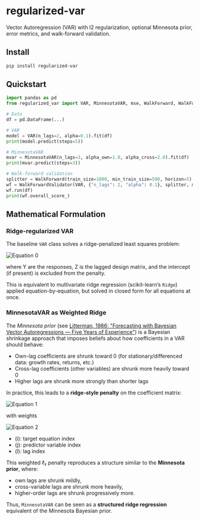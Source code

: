 # regularized-var

Vector Autoregression (VAR) with l2 regularization, optional Minnesota prior, error metrics, and walk-forward validation.

## Install
```bash
pip install regularized-var
```

## Quickstart

```python
import pandas as pd
from regularized_var import VAR, MinnesotaVAR, mse, WalkForward, WalkForwardValidator

# Data
df = pd.DataFrame(...)

# VAR
model = VAR(n_lags=2, alpha=0.1).fit(df)
print(model.predict(steps=5))

# MinnesotaVAR
mvar = MinnesotaVAR(n_lags=3, alpha_own=1.0, alpha_cross=2.0).fit(df)
print(mvar.predict(steps=3))

# Walk-forward validation
splitter = WalkForward(train_size=1000, min_train_size=500, horizon=5)
wf = WalkForwardValidator(VAR, {"n_lags": 2, "alpha": 0.1}, splitter, metric=mse)
wf.run(df)
print(wf.overall_score_)
```

## Mathematical Formulation

### Ridge-regularized VAR
The baseline `VAR` class solves a ridge-penalized least squares problem:

![Equation 0](images/equation0.jpg)

where Y are the responses, Z is the lagged design matrix,
and the intercept (if present) is excluded from the penalty.

This is equivalent to multivariate ridge regression (scikit-learn’s `Ridge`) applied equation-by-equation, but solved in closed form for all equations at once.

### MinnesotaVAR as Weighted Ridge
The *Minnesota prior* (see [Litterman, 1986: "Forecasting with Bayesian Vector Autoregressions — Five Years of Experience"](https://www.minneapolisfed.org/research/sr/sr115.pdf)) is a Bayesian shrinkage approach that imposes beliefs about how coefficients in a VAR should behave:

- Own-lag coefficients are shrunk toward 0 (for stationary/differenced data: growth rates, returns, etc.)
- Cross-lag coefficients (other variables) are shrunk more heavily toward 0
- Higher lags are shrunk more strongly than shorter lags

In practice, this leads to a **ridge-style penalty** on the coefficient matrix:

![Equation 1](images/equation1.jpg)

with weights

![Equation 2](images/equation2.jpg)

- \(i\): target equation index  
- \(j\): predictor variable index  
- \(l\): lag index  

This weighted ℓ₂ penalty reproduces a structure similar to the **Minnesota prior**, where:
- own lags are shrunk mildly,
- cross-variable lags are shrunk more heavily,
- higher-order lags are shrunk progressively more.

Thus, `MinnesotaVAR` can be seen as a **structured ridge regression** equivalent of the Minnesota Bayesian prior.

